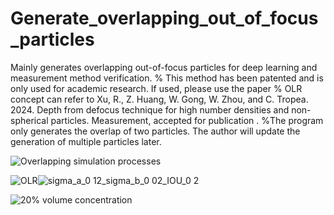 # Generate_overlapping_out_of_focus_particles
Mainly generates overlapping out-of-focus particles for deep learning and measurement method verification.
% This method has been patented and is only used for academic research. If used, please use the paper
% OLR concept can refer to Xu, R., Z. Huang, W. Gong, W. Zhou, and C. Tropea. 2024. Depth from defocus technique for high number densities and non-spherical particles. Measurement, accepted for publication .
%The program only generates the overlap of two particles. The author will update the generation of multiple particles later.

![Overlapping simulation processes](https://github.com/user-attachments/assets/26b302dd-b3e8-4da9-8b2b-a369316fa338)

![OLR](https://github.com/user-attachments/assets/d3330928-8d34-434e-8932-8f99684e9f64)![sigma_a_0 12_sigma_b_0 02_IOU_0 2](https://github.com/user-attachments/assets/ea887fa3-8b18-4c11-abfb-39fbd9d699ef)

![20% volume concentration](https://github.com/user-attachments/assets/bf5f447d-f860-4e6e-9fed-fa16793498a2)
